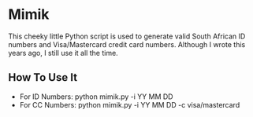 # Mimik
This cheeky little Python script is used to generate valid South African ID numbers and Visa/Mastercard credit card numbers. Although I wrote this years ago, I still use it all the time.
## How To Use It
- For ID Numbers: python mimik.py -i YY MM DD
- For CC Numbers: python mimik.py -i YY MM DD -c visa/mastercard
